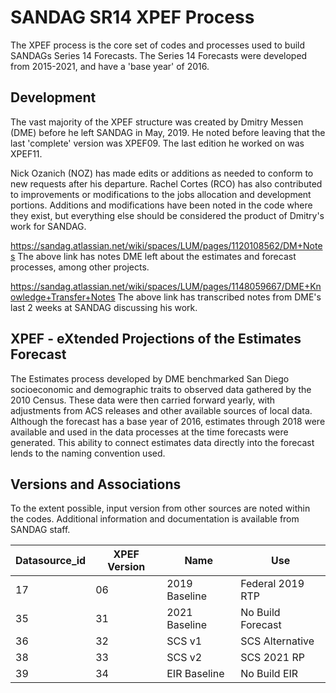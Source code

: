 # SANDAG SR14 XPEF Process
The XPEF process is the core set of codes and processes used to build SANDAGs Series 14 Forecasts.
The Series 14 Forecasts were developed from 2015-2021, and have a 'base year' of 2016.


## Development
The vast majority of the XPEF structure was created by Dmitry Messen (DME) before he left SANDAG in May, 2019.
He noted before leaving that the last 'complete' version was XPEF09. The last edition he worked on was XPEF11.

Nick Ozanich (NOZ) has made edits or additions as needed to conform to new requests after his departure. 
Rachel Cortes (RCO) has also contributed to improvements or modifications to the jobs allocation and development portions.
Additions and modifications have been noted in the code where they exist, but everything else should be considered the product of Dmitry's work for SANDAG.

https://sandag.atlassian.net/wiki/spaces/LUM/pages/1120108562/DM+Notes
The above link has notes DME left about the estimates and forecast processes, among other projects.

https://sandag.atlassian.net/wiki/spaces/LUM/pages/1148059667/DME+Knowledge+Transfer+Notes
The above link has transcribed notes from DME's last 2 weeks at SANDAG discussing his work.


## XPEF - eXtended Projections of the Estimates Forecast
The Estimates process developed by DME benchmarked San Diego socioeconomic and demographic traits to observed data gathered by the 2010 Census. 
These data were then carried forward yearly, with adjustments from ACS releases and other available sources of local data.
Although the forecast has a base year of 2016, estimates through 2018 were available and used in the data processes at the time forecasts were generated.
This ability to connect estimates data directly into the forecast lends to the naming convention used.


## Versions and Associations
To the extent possible, input version from other sources are noted within the codes.
Additional information and documentation is available from SANDAG staff.

| Datasource_id | XPEF Version | Name | Use |
| ------------- | ------------ | ---- | --- |
| 17 | 06 | 2019 Baseline | Federal 2019 RTP |
| 35 | 31 | 2021 Baseline | No Build Forecast |
| 36 | 32 | SCS v1 | SCS Alternative |
| 38 | 33 | SCS v2 | SCS 2021 RP |
| 39 | 34 | EIR Baseline | No Build EIR |